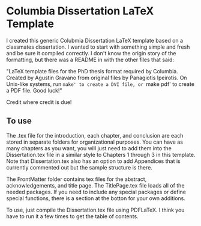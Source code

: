 # Columbia Dissertation LaTeX Template

I created this generic Colubmia Dissertation LaTeX template based on a classmates dissertation. I wanted to start with something simple and fresh and be sure it compiled correctly. I don't know the origin story of the formatting, but there was a README in with the other files that said:

"LaTeX template files for the PhD thesis format required by Columbia.
Created by Agustin Gravano from original files by Panagiotis Ipeirotis.
On Unix-like systems, run `make' to create a DVI file, or `make pdf' 
to create a PDF file. Good luck!"

Credit where credit is due!

## To use

The .tex file for the introduction, each chapter, and conclusion are each stored in separate folders for organizational purposes. You can have as many chapters as you want, you will just need to add them into the Dissertation.tex file in a similar style to Chapters 1 through 3 in this template. Note that Dissertation.tex also has an option to add Appendices that is currently commented out but the sample structure is there.

The FrontMatter folder contains tex files for the abstract, acknowledgements, and title page. The TitlePage.tex file loads all of the needed packages. If you need to include any special packages or define special functions, there is a section at the botton for your own additions.

To use, just compile the Dissertation.tex file using PDFLaTeX. I think  you have to run it a few times to get the table of contents.
